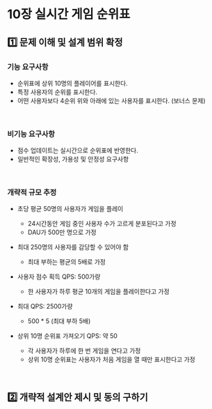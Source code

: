 # 10장 실시간 게임 순위표

## 1️⃣ 문제 이해 및 설계 범위 확정

### 기능 요구사항
- 순위표에 상위 10명의 플레이어를 표시한다.
- 특정 사용자의 순위를 표시한다.
- 어떤 사용자보다 4순위 위와 아래에 있는 사용자를 표시한다. (보너스 문제)

<br/>

### 비기능 요구사항
- 점수 업데이트는 실시간으로 순위표에 반영한다.
- 일반적인 확장성, 가용성 및 안정성 요구사항

<br/>

### 개략적 규모 추정
- 초당 평균 50명의 사용자가 게임을 플레이
  - 24시간동안 게임 중인 사용자 수가 고르게 분포된다고 가정
  - DAU가 500만 명으로 가정
 
- 최대 250명의 사용자를 감당할 수 있어야 함
  - 최대 부하는 평균의 5배로 가정
 
- 사용자 점수 획득 QPS: 500가량
  - 한 사용자가 하루 평균 10개의 게임을 플레이한다고 가정

- 최대 QPS: 2500가량
  - 500 * 5 (최대 부하 5배)
 
- 상위 10명 순위표 가져오기 QPS: 약 50
  - 각 사용자가 하루에 한 번 게임을 연다고 가정
  - 상위 10명 순위표는 사용자가 처음 게임을 열 때만 표시한다고 가정
 
<br/>

## 2️⃣ 개략적 설계안 제시 및 동의 구하기

